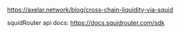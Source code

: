 https://axelar.network/blog/cross-chain-liquidity-via-squid

squidRouter api docs: https://docs.squidrouter.com/sdk